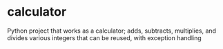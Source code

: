 # calculator
Python project that works as a calculator; adds, subtracts, multiplies, and divides various integers that can be reused, with exception handling 
